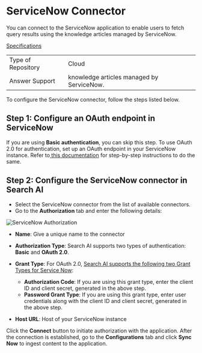 # ServiceNow Connector

You can connect to the ServiceNow application to enable users to fetch query results using the knowledge articles managed by ServiceNow.

<span style="text-decoration:underline;">Specifications</span>


<table>
  <tr>
   <td>Type of Repository 
   </td>
   <td>Cloud
   </td>
  </tr>
  <tr>
   <td>Answer Support
   </td>
   <td>knowledge articles managed by ServiceNow.
   </td>
  </tr>
</table>

To configure the ServiceNow connector, follow the steps listed below.


## **Step 1: Configure an OAuth endpoint in ServiceNow**

If you are using **Basic authentication**, you can skip this step. To use OAuth 2.0 for authentication, set up an OAuth endpoint in your ServiceNow instance. Refer to[ this documentation](https://docs.servicenow.com/bundle/washingtondc-platform-security/page/administer/security/task/t_CreateEndpointforExternalClients.html) for step-by-step instructions to do the same.

## **Step 2: Configure the ServiceNow connector in Search AI**

* Select the ServiceNow connector from the list of available connectors. 
* Go to the **Authorization** tab and enter the following details:

![ServiceNow Authorization](../images/servicenow/auth-tab.png "ServiceNow Authorization")

* **Name**: Give a unique name to the connector
* **Authorization Type**: Search AI supports two types of authentication: **Basic** and **OAuth 2.0**.
* **Grant Type**: For OAuth 2.0, [Search AI supports the following two Grant Types for Service Now](../connectors.md):

  * **Authorization Code**: If you are using this grant type, enter the client ID and client secret, generated in the above step.
  * **Password Grant Type**: If you are using this grant type, enter user credentials along with the client ID and client secret, generated in the above step.

* **Host URL**: Host of your ServiceNow instance

Click the **Connect** button to initiate authorization with the application. After the connection is established, go to the **Configurations** tab and click **Sync Now** to ingest content to the application.

